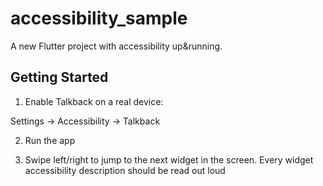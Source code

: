 # accessibility_sample

A new Flutter project with accessibility up&running.

## Getting Started

1. Enable Talkback on a real device:

Settings -> Accessibility -> Talkback

2. Run the app

3. Swipe left/right to jump to the next widget in the screen. Every widget accessibility description should be read out loud